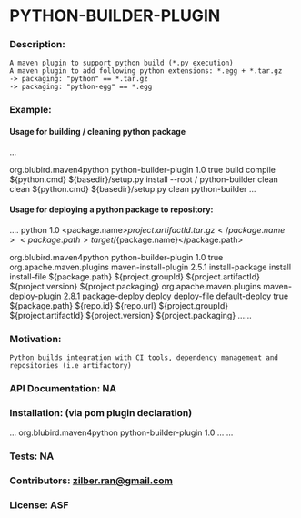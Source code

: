 
# PYTHON-BUILDER-PLUGIN

### Description:
    A maven plugin to support python build (*.py execution)
    A maven plugin to add following python extensions: *.egg + *.tar.gz
    -> packaging: "python" == *.tar.gz
    -> packaging: "python-egg" == *.egg

### Example:

 #### Usage for building / cleaning python package


...
<build>
 <plugins>
 <!-- ===================================================== -->
 <!-- ======================BUILD========================== -->
 <!-- ===================================================== -->
 <plugin>
 <groupId>org.blubird.maven4python</groupId>
 <artifactId>python-builder-plugin</artifactId>
 <version>1.0</version>
 <extensions>true</extensions>
 <executions>
 <execution>
 <id>build</id>
 <phase>compile</phase>
 <configuration>
 <pythonCommand>${python.cmd}</pythonCommand>
 <setupFileLocations>
 <param>
 <setupFileLocation>
 ${basedir}/setup.py
 </setupFileLocation>
 <args>
 <arg>install</arg>
 <arg>--root</arg>
 <arg>/</arg>
 </args>
 </param>
 </setupFileLocations>
 </configuration>
 <goals>
 <goal>python-builder</goal>
 </goals>
 </execution>
 <!-- ===================================================== -->
 <!-- ======================CLEAN========================== -->
 <!-- ===================================================== -->
 <execution>
 <id>clean</id>
 <phase>clean</phase>
 <configuration>
 <pythonCommand>${python.cmd}</pythonCommand>
 <setupFileLocations>
 <param>
 <setupFileLocation>
 ${basedir}/setup.py
 </setupFileLocation>
 <args>
 <arg>clean</arg>
 </args>
 </param>
 </setupFileLocations>
 </configuration>
 <goals>
 <goal>python-builder</goal>
 </goals>
 </execution>
 </executions>
 </plugin>
 </plugins>
 </build>
...


 #### Usage for deploying a python package to repository:
 ....
  <groupId></groupId>
  <artifactId></artifactId>
  <packaging>python</packaging>
  <version>1.0</version>
  <properties>
  <package.name>${project.artifactId}.tar.gz</package.name>
  <package.path>target/${package.name}</package.path>
  </properties>
  <build>
  <plugins>
  <!-- ===================================================== -->
  <!-- ======================PYTHON-EXT-SETUP=============== -->
  <!-- ===================================================== -->
  <plugin>
  <groupId>org.blubird.maven4python</groupId>
  <artifactId>python-builder-plugin</artifactId>
  <version>1.0</version>
  <extensions>true</extensions>
  </plugin>

  <!-- ===================================================== -->
  <!-- ======================INSTALL======================== -->
  <!-- ===================================================== -->
  <plugin>
  <groupId>org.apache.maven.plugins</groupId>
  <artifactId>maven-install-plugin</artifactId>
  <version>2.5.1</version>
  <executions>
  <execution>
  <id>install-package</id>
  <phase>install</phase>
  <goals>
  <goal>install-file</goal>
  </goals>
  <configuration>
  <file>${package.path}</file>
  <groupId>${project.groupId}</groupId>
  <artifactId>${project.artifactId}</artifactId>
  <version>${project.version}</version>
  <packaging>${project.packaging}</packaging>
  </configuration>
  </execution>
  </executions>
  </plugin>
  <!-- ===================================================== -->
  <!-- ======================DEPLOY========================= -->
  <!-- ===================================================== -->
  <plugin>
  <groupId>org.apache.maven.plugins</groupId>
  <artifactId>maven-deploy-plugin</artifactId>
  <version>2.8.1</version>
  <executions>
  <execution>
  <id>package-deploy</id>
  <phase>deploy</phase>
  <goals>
  <goal>deploy-file</goal>
  </goals>
  </execution>
  <execution>
  <id>default-deploy</id>
  <configuration>
  <skip>true</skip>
  </configuration>
  </execution>
  </executions>
  <configuration>
  <file>${package.path}</file>
  <repositoryId>${repo.id}</repositoryId>
  <url>${repo.url}</url>
  <groupId>${project.groupId}</groupId>
  <artifactId>${project.artifactId}</artifactId>
  <version>${project.version}</version>
  <packaging>${project.packaging}</packaging>
  </configuration>
  </plugin>
  </plugins>
  ......

### Motivation:
    Python builds integration with CI tools, dependency management and repositories (i.e artifactory)

### API Documentation: NA

### Installation: (via pom plugin declaration)
...
<plugin>
 <groupId>org.blubird.maven4python</groupId>
 <artifactId>python-builder-plugin</artifactId>
 <version>1.0</version>
 ...
 </plugin>
...


### Tests: NA

### Contributors: zilber.ran@gmail.com

### License: ASF
